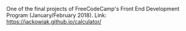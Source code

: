 One of the final projects of FreeCodeCamp's Front End Development Program (January/February 2018).
Link: https://jackowiak.github.io/calculator/
